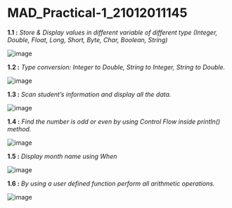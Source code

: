# MAD_Practical-1_21012011145
**1.1 :** _Store & Display values in different variable of different type (Integer, Double, Float, Long, Short, Byte, Char, Boolean, String)_

![image](https://github.com/VenishSureliya/MAD_Practical-1_21012011145/assets/139520486/d9613217-55bf-4289-bb12-a20c0e0d9072)

 
**1.2 :** _Type conversion: Integer to Double, String to Integer, String to Double._

![image](https://github.com/VenishSureliya/MAD_Practical-1_21012011145/assets/139520486/1a24fb93-0cf7-46a4-81e1-40d261a4a704)


**1.3 :** _Scan student’s information and display all the data._

![image](https://github.com/VenishSureliya/MAD_Practical-1_21012011145/assets/139520486/547972ec-593b-4b92-a8e4-ad24c35c759b)


**1.4 :** _Find the number is odd or even by using Control Flow inside println() method._

![image](https://github.com/VenishSureliya/MAD_Practical-1_21012011145/assets/139520486/93fc8842-13df-48d6-8e39-155f6bf6b1d8)


**1.5 :** _Display month name using When_

![image](https://github.com/VenishSureliya/MAD_Practical-1_21012011145/assets/139520486/b6a3c519-bc16-425f-9fba-a8fbf1ae7588)


**1.6 :** _By using a user defined function perform all arithmetic operations._

![image](https://github.com/VenishSureliya/MAD_Practical-1_21012011145/assets/139520486/71387c66-cfd5-43b7-aac5-94da960da09f)
